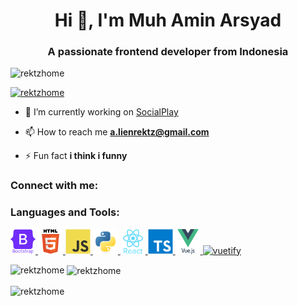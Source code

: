 <h1 align="center">Hi 👋, I'm Muh Amin Arsyad</h1>
<h3 align="center">A passionate frontend developer from Indonesia</h3>

<p align="left"> <img src="https://komarev.com/ghpvc/?username=rektzhome&label=Profile%20views&color=0e75b6&style=flat" alt="rektzhome" /> </p>

<p align="left"> <a href="https://github.com/ryo-ma/github-profile-trophy"><img src="https://github-profile-trophy.vercel.app/?username=rektzhome" alt="rektzhome" /></a> </p>

- 🔭 I’m currently working on [SocialPlay](Hitungyuk)

- 📫 How to reach me **a.lienrektz@gmail.com**

- ⚡ Fun fact **i think i funny**

<h3 align="left">Connect with me:</h3>
<p align="left">
</p>

<h3 align="left">Languages and Tools:</h3>
<p align="left"> <a href="https://getbootstrap.com" target="_blank" rel="noreferrer"> <img src="https://raw.githubusercontent.com/devicons/devicon/master/icons/bootstrap/bootstrap-plain-wordmark.svg" alt="bootstrap" width="40" height="40"/> </a> <a href="https://www.w3.org/html/" target="_blank" rel="noreferrer"> <img src="https://raw.githubusercontent.com/devicons/devicon/master/icons/html5/html5-original-wordmark.svg" alt="html5" width="40" height="40"/> </a> <a href="https://developer.mozilla.org/en-US/docs/Web/JavaScript" target="_blank" rel="noreferrer"> <img src="https://raw.githubusercontent.com/devicons/devicon/master/icons/javascript/javascript-original.svg" alt="javascript" width="40" height="40"/> </a> <a href="https://www.python.org" target="_blank" rel="noreferrer"> <img src="https://raw.githubusercontent.com/devicons/devicon/master/icons/python/python-original.svg" alt="python" width="40" height="40"/> </a> <a href="https://reactjs.org/" target="_blank" rel="noreferrer"> <img src="https://raw.githubusercontent.com/devicons/devicon/master/icons/react/react-original-wordmark.svg" alt="react" width="40" height="40"/> </a> <a href="https://www.typescriptlang.org/" target="_blank" rel="noreferrer"> <img src="https://raw.githubusercontent.com/devicons/devicon/master/icons/typescript/typescript-original.svg" alt="typescript" width="40" height="40"/> </a> <a href="https://vuejs.org/" target="_blank" rel="noreferrer"> <img src="https://raw.githubusercontent.com/devicons/devicon/master/icons/vuejs/vuejs-original-wordmark.svg" alt="vuejs" width="40" height="40"/> </a> <a href="https://vuetifyjs.com/en/" target="_blank" rel="noreferrer"> <img src="https://bestofjs.org/logos/vuetify.svg" alt="vuetify" width="40" height="40"/> </a> </p>

<p><img align="left" src="https://github-readme-stats.vercel.app/api/top-langs?username=rektzhome&show_icons=true&locale=en&layout=compact" alt="rektzhome" /></p>

<p>&nbsp;<img align="center" src="https://github-readme-stats.vercel.app/api?username=rektzhome&show_icons=true&locale=en" alt="rektzhome" /></p>

<p><img align="center" src="https://github-readme-streak-stats.herokuapp.com/?user=rektzhome&" alt="rektzhome" /></p>
